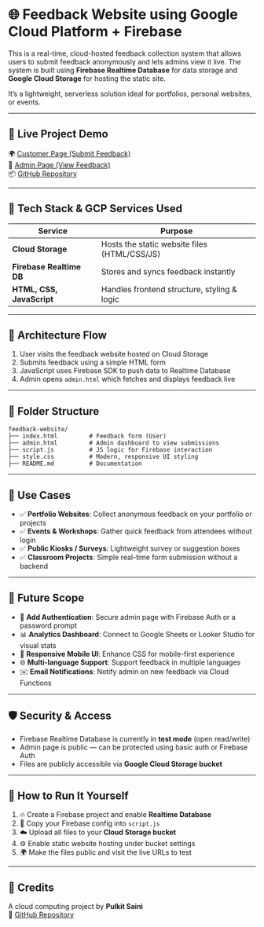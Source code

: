 # 🌐 Feedback Website using Google Cloud Platform + Firebase

This is a real-time, cloud-hosted feedback collection system that allows users to submit feedback anonymously and lets admins view it live. The system is built using **Firebase Realtime Database** for data storage and **Google Cloud Storage** for hosting the static site.

It’s a lightweight, serverless solution ideal for portfolios, personal websites, or events.

---

## 🚀 Live Project Demo

🌍 [Customer Page (Submit Feedback)](https://storage.googleapis.com/feedback-1/index.html)  
🔐 [Admin Page (View Feedback)](https://storage.googleapis.com/feedback-1/admin.html)  
📦 [GitHub Repository](https://github.com/pulkitvs12/feedback-website.git)

---

## 🧠 Tech Stack & GCP Services Used

| Service                   | Purpose                                       |
|---------------------------|-----------------------------------------------|
| **Cloud Storage**         | Hosts the static website files (HTML/CSS/JS) |
| **Firebase Realtime DB**  | Stores and syncs feedback instantly           |
| **HTML, CSS, JavaScript** | Handles frontend structure, styling & logic  |

---

## 🧩 Architecture Flow

1. User visits the feedback website hosted on Cloud Storage  
2. Submits feedback using a simple HTML form  
3. JavaScript uses Firebase SDK to push data to Realtime Database  
4. Admin opens `admin.html` which fetches and displays feedback live  

---

## 📁 Folder Structure

```
feedback-website/
├── index.html         # Feedback form (User)
├── admin.html         # Admin dashboard to view submissions
├── script.js          # JS logic for Firebase interaction
├── style.css          # Modern, responsive UI styling
├── README.md          # Documentation
```

---

## 💼 Use Cases

- ✅ **Portfolio Websites**: Collect anonymous feedback on your portfolio or projects  
- ✅ **Events & Workshops**: Gather quick feedback from attendees without login  
- ✅ **Public Kiosks / Surveys**: Lightweight survey or suggestion boxes  
- ✅ **Classroom Projects**: Simple real-time form submission without a backend  

---

## 🔭 Future Scope

- 🔐 **Add Authentication**: Secure admin page with Firebase Auth or a password prompt  
- 📊 **Analytics Dashboard**: Connect to Google Sheets or Looker Studio for visual stats  
- 📱 **Responsive Mobile UI**: Enhance CSS for mobile-first experience  
- 🌐 **Multi-language Support**: Support feedback in multiple languages  
- ✉️ **Email Notifications**: Notify admin on new feedback via Cloud Functions  

---

## 🛡️ Security & Access

- Firebase Realtime Database is currently in **test mode** (open read/write)  
- Admin page is public — can be protected using basic auth or Firebase Auth  
- Files are publicly accessible via **Google Cloud Storage bucket**

---

## 🧪 How to Run It Yourself

1. 🔥 Create a Firebase project and enable **Realtime Database**  
2. 🧠 Copy your Firebase config into `script.js`  
3. ☁️ Upload all files to your **Cloud Storage bucket**  
4. ⚙️ Enable static website hosting under bucket settings  
5. 🌍 Make the files public and visit the live URLs to test

---

## 📢 Credits

A cloud computing project  by **Pulkit Saini**  
🔗 [GitHub Repository](https://github.com/pulkitvs12/feedback-website.git)
